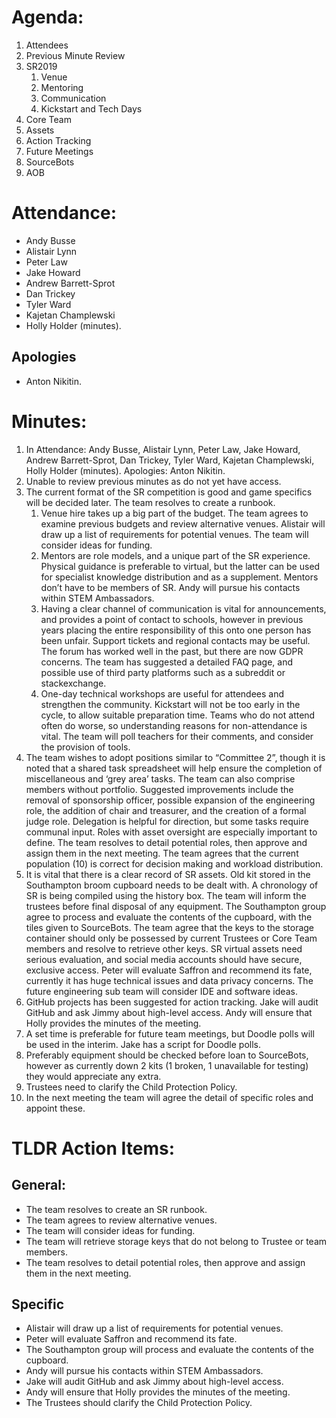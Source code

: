 # Agenda:
1. Attendees
2. Previous Minute Review
3. SR2019
    1. Venue
    2. Mentoring
    3. Communication
    4. Kickstart and Tech Days
4. Core Team
5. Assets
6. Action Tracking
7. Future Meetings
8. SourceBots
9. AOB

# Attendance:
* Andy Busse
* Alistair Lynn
* Peter Law
* Jake Howard
* Andrew Barrett-Sprot
* Dan Trickey
* Tyler Ward
* Kajetan Champlewski
* Holly Holder (minutes).

## Apologies
* Anton Nikitin.


# Minutes:
1. In Attendance: Andy Busse, Alistair Lynn, Peter Law, Jake Howard, Andrew Barrett-Sprot, Dan Trickey, Tyler Ward, Kajetan Champlewski, Holly Holder (minutes).
Apologies: Anton Nikitin.
2. Unable to review previous minutes as do not yet have access.
3. The current format of the SR competition is good and game specifics will be decided later. The team resolves to create a runbook.
    1. Venue hire takes up a big part of the budget. The team agrees to examine previous budgets and review alternative venues. Alistair will draw up a list of requirements for potential venues. The team will consider ideas for funding.
    2. Mentors are role models, and a unique part of the SR experience. Physical guidance is preferable to virtual, but the latter can be used for specialist knowledge distribution and as a supplement. Mentors don’t have to be members of SR. Andy will pursue his contacts within STEM Ambassadors.
    3. Having a clear channel of communication is vital for announcements, and provides a point of contact to schools, however in previous years placing the entire responsibility of this onto one person has been unfair. Support tickets and regional contacts may be useful. The forum has worked well in the past, but there are now GDPR concerns. The team has suggested a detailed FAQ page, and possible use of third party platforms such as a subreddit or stackexchange.
    4. One-day technical workshops are useful for attendees and strengthen the community. Kickstart will not be too early in the cycle, to allow suitable preparation time. Teams who do not attend often do worse, so understanding reasons for non-attendance is vital. The team will poll teachers for their comments, and consider the provision of tools. 
4. The team wishes to adopt positions similar to “Committee 2”, though it is noted that a shared task spreadsheet will help ensure the completion of miscellaneous and ‘grey area’ tasks. The team can also comprise members without portfolio. Suggested improvements include the removal of sponsorship officer, possible expansion of the engineering role, the addition of chair and treasurer, and the creation of a formal judge role. Delegation is helpful for direction, but some tasks require communal input. Roles with asset oversight are especially important to define. The team resolves to detail potential roles, then approve and assign them in the next meeting. The team agrees that the current population (10) is correct for decision making and workload distribution.
5. It is vital that there is a clear record of SR assets. Old kit stored in the Southampton broom cupboard needs to be dealt with. A chronology of SR is being compiled using the history box. The team will inform the trustees before final disposal of any equipment. The Southampton group agree to process and evaluate the contents of the cupboard, with the tiles given to SourceBots. The team agree that the keys to the storage container should only be possessed by current Trustees or Core Team members and resolve to retrieve other keys. SR virtual assets need serious evaluation, and social media accounts should have secure, exclusive access. Peter will evaluate Saffron and recommend its fate, currently it has huge technical issues and data privacy concerns. The future engineering sub team will consider IDE and software ideas.
6. GitHub projects has been suggested for action tracking. Jake will audit GitHub and ask Jimmy about high-level access. Andy will ensure that Holly provides the minutes of the meeting.
7. A set time is preferable for future team meetings, but Doodle polls will be used in the interim. Jake has a script for Doodle polls.
8. Preferably equipment should be checked before loan to SourceBots, however as currently down 2 kits (1 broken, 1 unavailable for testing) they would appreciate any extra. 
9. Trustees need to clarify the Child Protection Policy.
10. In the next meeting the team will agree the detail of specific roles and appoint these.

# TLDR Action Items:
## General:
* The team resolves to create an SR runbook.
* The team agrees to review alternative venues.
* The team will consider ideas for funding.
* The team will retrieve storage keys that do not belong to Trustee or team members.
* The team resolves to detail potential roles, then approve and assign them in the next meeting.

## Specific
* Alistair will draw up a list of requirements for potential venues.
* Peter will evaluate Saffron and recommend its fate. 
* The Southampton group will process and evaluate the contents of the cupboard.
* Andy will pursue his contacts within STEM Ambassadors.
* Jake will audit GitHub and ask Jimmy about high-level access. 
* Andy will ensure that Holly provides the minutes of the meeting.
* The Trustees should clarify the Child Protection Policy.
